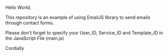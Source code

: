 Hello World,

This repository is an example of using EmailJS library to send emails through contact forms.

Please don't forget to specify your User_ID, Service_ID and Template_ID in the JavaScript File (main.js)

Cordially
